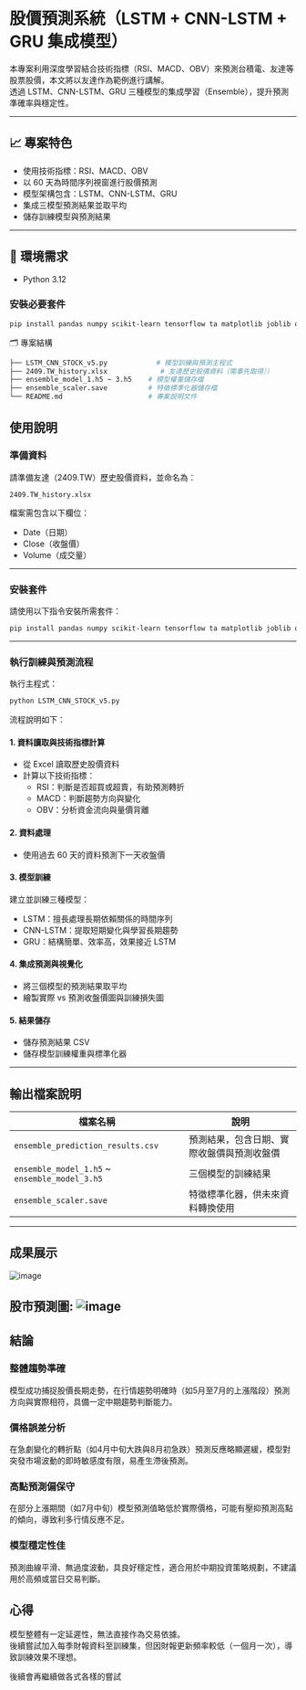 # 股價預測系統（LSTM + CNN-LSTM + GRU 集成模型）

本專案利用深度學習結合技術指標（RSI、MACD、OBV）來預測台積電、友達等股票股價，本文將以友達作為範例進行講解。  
透過 LSTM、CNN-LSTM、GRU 三種模型的集成學習（Ensemble），提升預測準確率與穩定性。

---

## 📈 專案特色

- 使用技術指標：RSI、MACD、OBV  
- 以 60 天為時間序列視窗進行股價預測  
- 模型架構包含：LSTM、CNN-LSTM、GRU  
- 集成三模型預測結果並取平均  
- 儲存訓練模型與預測結果

---

## 🧰 環境需求

- Python 3.12

### 安裝必要套件

```bash
pip install pandas numpy scikit-learn tensorflow ta matplotlib joblib openpyxl
```

🗂 專案結構
```bash
├── LSTM_CNN_STOCK_v5.py            # 模型訓練與預測主程式
├── 2409.TW_history.xlsx             # 友達歷史股價資料（需事先取得））
├── ensemble_model_1.h5 ~ 3.h5    # 模型權重儲存檔
├── ensemble_scaler.save          # 特徵標準化器儲存檔
└── README.md                     # 專案說明文件
```
## 使用說明

### 準備資料

請準備友達（2409.TW）歷史股價資料，並命名為：

```
2409.TW_history.xlsx
```

檔案需包含以下欄位：

- Date（日期）  
- Close（收盤價）  
- Volume（成交量）  

---

### 安裝套件

請使用以下指令安裝所需套件：

```bash
pip install pandas numpy scikit-learn tensorflow ta matplotlib joblib openpyxl
```

---

### 執行訓練與預測流程

執行主程式：

```bash
python LSTM_CNN_STOCK_v5.py
```

流程說明如下：

#### 1. 資料讀取與技術指標計算

- 從 Excel 讀取歷史股價資料  
- 計算以下技術指標：  
  - RSI：判斷是否超買或超賣，有助預測轉折  
  - MACD：判斷趨勢方向與變化  
  - OBV：分析資金流向與量價背離  

#### 2. 資料處理

- 使用過去 60 天的資料預測下一天收盤價  

#### 3. 模型訓練

建立並訓練三種模型：

- LSTM：擅長處理長期依賴關係的時間序列  
- CNN-LSTM：提取短期變化與學習長期趨勢  
- GRU：結構簡單、效率高，效果接近 LSTM  

#### 4. 集成預測與視覺化

- 將三個模型的預測結果取平均  
- 繪製實際 vs 預測收盤價圖與訓練損失圖  

#### 5. 結果儲存

- 儲存預測結果 CSV  
- 儲存模型訓練權重與標準化器  

---

## 輸出檔案說明

| 檔案名稱 | 說明 |
|----------|------|
| `ensemble_prediction_results.csv` | 預測結果，包含日期、實際收盤價與預測收盤價 |
| `ensemble_model_1.h5` ~ `ensemble_model_3.h5` | 三個模型的訓練結果 |
| `ensemble_scaler.save` | 特徵標準化器，供未來資料轉換使用 |
---
## 成果展示


![image](https://github.com/user-attachments/assets/140e8bd4-1361-4aad-8ae2-0ed636d25547)

股市預測圖:
![image](https://github.com/user-attachments/assets/7d7e9583-93d5-4369-af4d-1708370046ce)
---
## 結論

### 整體趨勢準確  
模型成功捕捉股價長期走勢，在行情趨勢明確時（如5月至7月的上漲階段）預測方向與實際相符，具備一定中期趨勢判斷能力。

### 價格誤差分析  
在急劇變化的轉折點（如4月中旬大跌與8月初急跌）預測反應略顯遲緩，模型對突發市場波動的即時敏感度有限，易產生滯後預測。

### 高點預測偏保守  
在部分上漲期間（如7月中旬）模型預測值略低於實際價格，可能有壓抑預測高點的傾向，導致利多行情反應不足。

### 模型穩定性佳  
預測曲線平滑、無過度波動，具良好穩定性，適合用於中期投資策略規劃，不建議用於高頻或當日交易判斷。

## 心得

模型整體有一定延遲性，無法直接作為交易依據。  
後續嘗試加入每季財報資料至訓練集，但因財報更新頻率較低（一個月一次），導致訓練效果不理想。

後續會再繼續做各式各樣的嘗試




